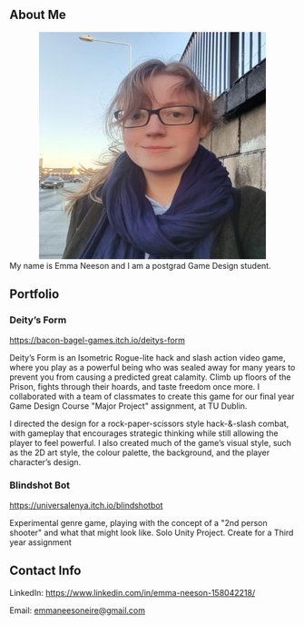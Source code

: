 ## About Me
<div align = "center">
  <img src = "./webpage files/images/Photo.jpg" alt="Me" title="Me" width="400" height="400"/>
</div>
My name is Emma Neeson and I am a postgrad Game Design student. 

## Portfolio

### Deity’s Form

https://bacon-bagel-games.itch.io/deitys-form

Deity’s Form is an Isometric Rogue-lite hack and slash action video game, where you play as a powerful being who was sealed away for many years to prevent you from causing a predicted great calamity. Climb up floors of the Prison, fights through their hoards, and taste freedom once more. I collaborated with a team of classmates to create this game for our final year Game Design Course "Major Project" assignment, at TU Dublin. 

I directed the design for a rock-paper-scissors style hack-&-slash combat, with gameplay that encourages strategic thinking while still allowing the player to feel powerful. I also created much of the game’s visual style, such as the 2D art style, the colour palette, the background, and the player character’s design. 

### Blindshot Bot

https://universalenya.itch.io/blindshotbot

Experimental genre game, playing with the concept of a "2nd person shooter" and what that might look like. Solo Unity Project. Create for a Third year assignment 

## Contact Info

LinkedIn: https://www.linkedin.com/in/emma-neeson-158042218/

Email: emmaneesoneire@gmail.com
